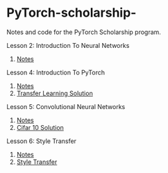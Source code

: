 # PyTorch-scholarship-
Notes and code for the PyTorch Scholarship program. 

Lesson 2: Introduction To Neural Networks 
1. [Notes](https://github.com/MichaelGitHubHype/PyTorch-scholarship-/blob/master/lesson_2_notes.ipynb)

Lesson 4: Introduction To PyTorch 
1. [Notes](https://github.com/MichaelGitHubHype/PyTorch-scholarship-/blob/master/Lesson%204%20Notes.ipynb)
2. [Transfer Learning Solution](https://github.com/MichaelGitHubHype/PyTorch-scholarship-/blob/master/Transfer_learning.ipynb)

Lesson 5: Convolutional Neural Networks
1. [Notes](https://github.com/MichaelGitHubHype/PyTorch-scholarship-/blob/master/Lesson_5_Notes.ipynb)
2. [Cifar 10 Solution](https://github.com/MichaelGitHubHype/PyTorch-scholarship-/blob/master/cifar10_cnn.ipynb)

Lesson 6: Style Transfer 
1. [Notes](https://github.com/MichaelGitHubHype/PyTorch-scholarship-/blob/master/Lesson_6_Notes.ipynb)
2. [Style Transfer](https://github.com/MichaelGitHubHype/PyTorch-scholarship-/blob/master/style.ipynb)
